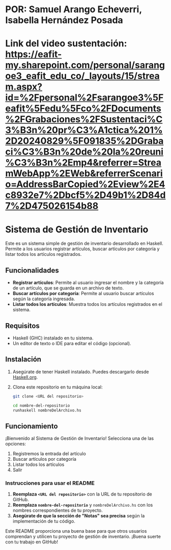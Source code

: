# POR: Samuel Arango Echeverri, Isabella Hernández Posada
# Link del video sustentación: https://eafit-my.sharepoint.com/personal/sarangoe3_eafit_edu_co/_layouts/15/stream.aspx?id=%2Fpersonal%2Fsarangoe3%5Feafit%5Fedu%5Fco%2FDocuments%2FGrabaciones%2FSustentaci%C3%B3n%20pr%C3%A1ctica%201%2D20240829%5F091835%2DGrabaci%C3%B3n%20de%20la%20reuni%C3%B3n%2Emp4&referrer=StreamWebApp%2EWeb&referrerScenario=AddressBarCopied%2Eview%2E4c8932e7%2Dbcf5%2D49b1%2D84d7%2D475026154b88
# Sistema de Gestión de Inventario

Este es un sistema simple de gestión de inventario desarrollado en Haskell. Permite a los usuarios registrar artículos, buscar artículos por categoría y listar todos los artículos registrados.

## Funcionalidades

- **Registrar artículos**: Permite al usuario ingresar el nombre y la categoría de un artículo, que se guarda en un archivo de texto.
- **Buscar artículos por categoría**: Permite al usuario buscar artículos según la categoría ingresada.
- **Listar todos los artículos**: Muestra todos los artículos registrados en el sistema.

## Requisitos

- Haskell (GHC) instalado en tu sistema.
- Un editor de texto o IDE para editar el código (opcional).

## Instalación

1. Asegúrate de tener Haskell instalado. Puedes descargarlo desde [Haskell.org](https://www.haskell.org/downloads/).
2. Clona este repositorio en tu máquina local:

   ```bash
   git clone <URL del repositorio>

   cd nombre-del-repositorio
   runhaskell nombreDelArchivo.hs
   
## Funcionamiento
   ¡Bienvenido al Sistema de Gestión de Inventario!
Selecciona una de las opciones:
1. Registremos la entrada del artículo
2. Buscar artículos por categoría
3. Listar todos los artículos
4. Salir

   
### Instrucciones para usar el README

1. **Reemplaza `<URL del repositorio>`** con la URL de tu repositorio de GitHub.
2. **Reemplaza `nombre-del-repositorio`** y `nombreDelArchivo.hs` con los nombres correspondientes de tu proyecto.
3. **Asegúrate de que la sección de "Notas" sea precisa** según la implementación de tu código.

Este README proporciona una buena base para que otros usuarios comprendan y utilicen tu proyecto de gestión de inventario. ¡Buena suerte con tu trabajo en GitHub!
